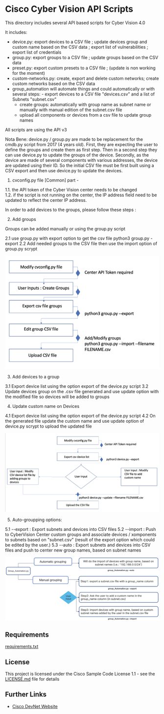 # Cisco Cyber Vision API Scripts

This directory includes several API based scripts for Cyber Vision 4.0

It includes:
 - device.py: export devices to a CSV file ; update devices group and custom name based on the CSV data ; export list of vulnerabilities ; export list of credentials
 - group.py: export groups to a CSV file ; update groups based on the CSV data
 - preset.py: export custom presets to a CSV file ; (update is non working for the moment)
 - custom-networks.py: create, export and delete custom networks; create custom networks based on the CSV data
 - group_automation will automate things and could automatically or with several steps:
    	- export devices to a CSV file "devices.csv" and a list of Subnets "subnet.csv"
     - create groups: automatically with group name as subnet name or manually with manual edition of the subnet.csv file
     - upload all components or devices from a csv file to update group names 

All scripts are using the API v3

 Nota Bene: device.py / group.py are made to be replacement for the cmdb.py script from 2017 (4 years old). First, they are expecting the user to define the groups and create them as first step. Then in a second step they can use device.py to update the groups of the device. Secondly, as the device are made of several components with various addresses, the device are updated using their ID. So the initial CSV file must be first built using a CSV export and then use device.py to update the devices.


1. cvconfig.py file [Common] part -  

1.1. the API token of the Cyber Vision center needs to be changed  
1.2. if the script is not running on the center, the IP address field need to be updated to reflect the center IP address.

In order to add devices to the groups, please follow these steps :

2. Add groups 

Groups can be added manually or using the group.py script 

2.1 use group.py with export option to get the csv file
         python3 group.py -export
2.2 Add needed groups to the CSV file then use the import option of group.py scrypt

![](2021-11-16-21-01-03.png)

3. Add devices to a group

3.1 Export device list using the option export of the device.py script
3.2 Update devices group on the .csv file generated and use update option with the modified file so devices will be added to groups

4. Update custom name on Devices

4.1 Export device list using the option export of the device.py script
4.2 On the generated file update the custom name and use update option of device.py scrypt to upload the updated file

![](2021-11-16-21-02-04.png)


5. Auto-groupping options:

5.1 --export : Export subnets and devices into CSV files
5.2 --import : Push to CyberVision Center custom groups and associate devices / xomponents to subnets based on "subnet.csv" (result of the export option which could be edited by the user.)
5.3 --auto : Export subnets and devices into CSV files and push to center new group names, based on subnet names

![](CCV-auto-group.png)

## Requirements

[requirements.txt](requirements.txt)

## License

This project is licensed under the Cisco Sample Code License 1.1 - see the [LICENSE.md](LICENSE.md) file for details

## Further Links

* [Cisco DevNet Website](https://developer.cisco.com)


